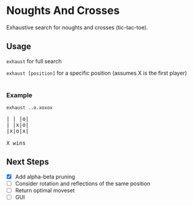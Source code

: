 # Noughts And Crosses
Exhaustive search for noughts and crosses (tic-tac-toe).

## Usage
`exhaust` for full search

`exhaust [position]` for a specific position
(assumes X is the first player)
<br></br>
### Example
`exhaust ..o.xoxox`
<pre>
| | |o|
| |x|o|
|x|o|x| 

X wins
</pre>
## Next Steps
- [x] Add alpha-beta pruning 
- [ ] Consider rotation and reflections of the same position
- [ ] Return optimal moveset
- [ ] GUI
